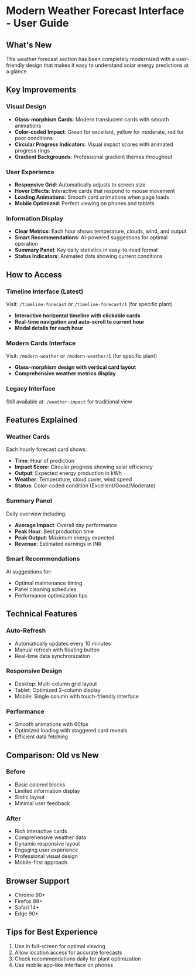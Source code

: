 # Modern Weather Forecast Interface - User Guide

## What's New

The weather forecast section has been completely modernized with a user-friendly design that makes it easy to understand solar energy predictions at a glance.

## Key Improvements

### Visual Design
- **Glass-morphism Cards**: Modern translucent cards with smooth animations
- **Color-coded Impact**: Green for excellent, yellow for moderate, red for poor conditions
- **Circular Progress Indicators**: Visual impact scores with animated progress rings
- **Gradient Backgrounds**: Professional gradient themes throughout

### User Experience
- **Responsive Grid**: Automatically adjusts to screen size
- **Hover Effects**: Interactive cards that respond to mouse movement
- **Loading Animations**: Smooth card animations when page loads
- **Mobile Optimized**: Perfect viewing on phones and tablets

### Information Display
- **Clear Metrics**: Each hour shows temperature, clouds, wind, and output
- **Smart Recommendations**: AI-powered suggestions for optimal operation
- **Summary Panel**: Key daily statistics in easy-to-read format
- **Status Indicators**: Animated dots showing current conditions

## How to Access

### Timeline Interface (Latest)
Visit: `/timeline-forecast` or `/timeline-forecast/1` (for specific plant)
- **Interactive horizontal timeline with clickable cards**
- **Real-time navigation and auto-scroll to current hour**
- **Modal details for each hour**

### Modern Cards Interface
Visit: `/modern-weather` or `/modern-weather/1` (for specific plant)
- **Glass-morphism design with vertical card layout**
- **Comprehensive weather metrics display**

### Legacy Interface
Still available at: `/weather-impact` for traditional view

## Features Explained

### Weather Cards
Each hourly forecast card shows:
- **Time**: Hour of prediction
- **Impact Score**: Circular progress showing solar efficiency
- **Output**: Expected energy production in kWh
- **Weather**: Temperature, cloud cover, wind speed
- **Status**: Color-coded condition (Excellent/Good/Moderate)

### Summary Panel
Daily overview including:
- **Average Impact**: Overall day performance
- **Peak Hour**: Best production time
- **Peak Output**: Maximum energy expected
- **Revenue**: Estimated earnings in INR

### Smart Recommendations
AI suggestions for:
- Optimal maintenance timing
- Panel cleaning schedules
- Performance optimization tips

## Technical Features

### Auto-Refresh
- Automatically updates every 10 minutes
- Manual refresh with floating button
- Real-time data synchronization

### Responsive Design
- Desktop: Multi-column grid layout
- Tablet: Optimized 2-column display
- Mobile: Single column with touch-friendly interface

### Performance
- Smooth animations with 60fps
- Optimized loading with staggered card reveals
- Efficient data fetching

## Comparison: Old vs New

### Before
- Basic colored blocks
- Limited information display
- Static layout
- Minimal user feedback

### After
- Rich interactive cards
- Comprehensive weather data
- Dynamic responsive layout
- Engaging user experience
- Professional visual design
- Mobile-first approach

## Browser Support
- Chrome 90+
- Firefox 88+
- Safari 14+
- Edge 90+

## Tips for Best Experience
1. Use in full-screen for optimal viewing
2. Allow location access for accurate forecasts
3. Check recommendations daily for plant optimization
4. Use mobile app-like interface on phones